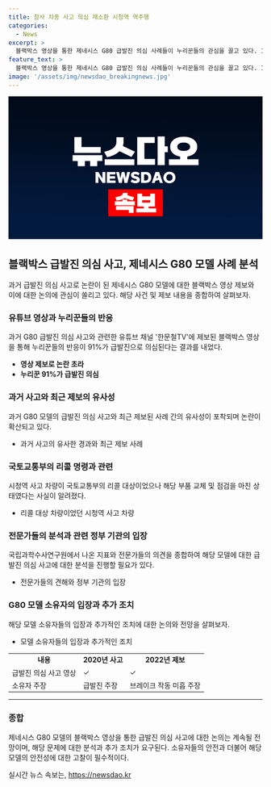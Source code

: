 ```yaml
---
title: 참사 차종 사고 의심 재소환 시청역 역주행
categories:
  - News
excerpt: >
  블랙박스 영상을 통한 제네시스 G80 급발진 의심 사례들이 누리꾼들의 관심을 끌고 있다. 16명의 피해를 낸 시청역 참사 차량 운전자가 차량의 급발진을 주장하며, 관련 영상들이 재조명되고 있다. 유튜브 채널 한문철TV에는 과거의 의심 사고 영상들이 올라와 논란이 일고 있으며, 해당 차량들의 모델은 2~3세대에 걸쳐 다양하다. 한문철TV가 온라인 설문조사를 실시한 결과, 응답자 91%가 급발진으로 판단했으며, 최근에도 유사한 사례가 제보되고 있다. 하지만 국토교통부의 리콜 명령과 과학수사연구원의 분석 결과에 따르면 해당 모델의 결함은 확인되지 않았다고 전문가들은 주장하고 있다.
feature_text: >
  블랙박스 영상을 통한 제네시스 G80 급발진 의심 사례들이 누리꾼들의 관심을 끌고 있다. 16명의 피해를 낸 시청역 참사 차량 운전자가 차량의 급발진을 주장하며, 관련 영상들이 재조명되고 있다. 유튜브 채널 한문철TV에는 과거의 의심 사고 영상들이 올라와 논란이 일고 있으며, 해당 차량들의 모델은 2~3세대에 걸쳐 다양하다. 한문철TV가 온라인 설문조사를 실시한 결과, 응답자 91%가 급발진으로 판단했으며, 최근에도 유사한 사례가 제보되고 있다. 하지만 국토교통부의 리콜 명령과 과학수사연구원의 분석 결과에 따르면 해당 모델의 결함은 확인되지 않았다고 전문가들은 주장하고 있다.
image: '/assets/img/newsdao_breakingnews.jpg'
---
```


<p><img src="/assets/img/newsdao_breakingnews.jpg" alt="cryptoinkorea 속보" /></p>

<h2 data-ke-size="size26">블랙박스 급발진 의심 사고, 제네시스 G80 모델 사례 분석</h2>

<p data-ke-size="size16">과거 급발진 의심 사고로 논란이 된 제네시스 G80 모델에 대한 블랙박스 영상 제보와 이에 대한 논의에 관심이 쏠리고 있다. 해당 사건 및 제보 내용을 종합하여 살펴보자.</p>

<h3>유튜브 영상과 누리꾼들의 반응</h3>

<p data-ke-size="size16">과거 G80 급발진 의심 사고와 관련한 유튜브 채널 '한문철TV'에 제보된 블랙박스 영상을 통해 누리꾼들의 반응이 91%가 급발진으로 의심된다는 결과를 내었다.</p>

<ul>
  <li><b>영상 제보로 논란 초라</b></li>
  <li><b>누리꾼 91%가 급발진 의심</b></li>
</ul>

<h3>과거 사고와 최근 제보의 유사성</h3>

<p data-ke-size="size16">과거 G80 모델의 급발진 의심 사고와 최근 제보된 사례 간의 유사성이 포착되며 논란이 확산되고 있다.</p>

<ul>
  <li>과거 사고의 유사한 경과와 최근 제보 사례</li>
</ul>

<h3>국토교통부의 리콜 명령과 관련</h3>

<p data-ke-size="size16">시청역 사고 차량이 국토교통부의 리콜 대상이었으나 해당 부품 교체 및 점검을 마친 상태였다는 사실이 알려졌다.</p>

<ul>
  <li>리콜 대상 차량이었던 시청역 사고 차량</li>
</ul>

<h3>전문가들의 분석과 관련 정부 기관의 입장</h3>

<p data-ke-size="size16">국립과학수사연구원에서 나온 지표와 전문가들의 의견을 종합하여 해당 모델에 대한 급발진 의심 사고에 대한 분석을 진행할 필요가 있다.</p>

<ul>
  <li>전문가들의 견해와 정부 기관의 입장</li>
</ul>

<h3>G80 모델 소유자의 입장과 추가 조치</h3>

<p data-ke-size="size16">해당 모델 소유자들의 입장과 추가적인 조치에 대한 논의와 전망을 살펴보자.</p>

<ul>
  <li>모델 소유자들의 입장과 추가적인 조치</li>
</ul>

<table>
  <colgroup><col><col span="2" style="text-align: center;"></colgroup>
  <tr>
    <td style="text-align: center; height: 17px;"><b>내용</b></td>
    <td style="text-align: center;"><b>2020년 사고</b></td>
    <td style="text-align: center;"><b>2022년 제보</b></td>
  </tr>
  <tr>
    <td data-ke-size="size16">급발진 의심 사고 영상</td>
    <td>✓</td>
    <td>✓</td>
  </tr>
  <tr>
    <td data-ke-size="size16">소유자 주장</td>
    <td>급발진 주장</td>
    <td>브레이크 작동 미흡 주장</td>
  </tr>
</table>

<hr>

<p data-ke-size="size16"></p>

<h3>종합</h3>

<p data-ke-size="size16">제네시스 G80 모델의 블랙박스 영상을 통한 급발진 의심 사고에 대한 논의는 계속될 전망이며, 해당 문제에 대한 분석과 추가 조치가 요구된다. 소유자들의 안전과 더불어 해당 모델의 안전성에 대한 고찰이 필수적이다.</p>
실시간 뉴스 속보는, <a href="https://newsdao.kr" rel="dofollow">https://newsdao.kr</a>


